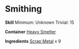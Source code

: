 <!-- TITLE: Sheet Of Metal -->
<!-- SUBTITLE:  -->
# Smithing
**Skill**
Minimum: Unknown
Trivial: 15

**Container**
[Heavy Smelter](heavy-smelter)

**Ingredients**
[Scrap Metal](scrap-metal) x 9